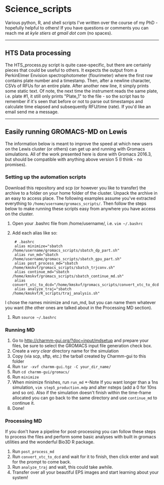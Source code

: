 # Science_scripts
Various python, R, and shell scripts I've written over the course of my PhD - hopefully helpful to others! If you have questions or comments you can reach me at *kyle stiers at gmail dot com* (no spaces).

------------------------------------------------------------------------------------------------------------------
## HTS Data processing
The HTS_process.py script is quite case-specific, but there are certainly pieces that could be useful to others. It expects the output from a PerkinElmer Envision spectrophotometer (flourimeter) where the first row contains plate number and a timestamp. Then, after a newline character, CSVs of RFUs for an entire plate. After another new line, it simply prints some static text. Of note, the next time the instrument reads the same plate, i.e. plate #1, it still only prints "Plate_1" to the file - so the script has to remember if it's seen that before or not to parse out timestamps and calculate time elapsed and subsequently RFU/time (rate). If you'd like an email send me a message.

------------------------------------------------------------------------------------------------------------------

## Easily running GROMACS-MD on Lewis
The information below is meant to improve the speed at which new users on the Lewis cluster (or others) can get up and running with Gromacs simulations. All of the work presented here is done with Gromacs 2016.3, but should be compatible with anything above version 5 (I think - no promises).

### Setting up the automation scripts
Download this repository and scp (or however you like to transfer) the archive to a folder on your home folder of the cluster. Unpack the archive in an easy to access place. The following examples assume you've extracted everything to `/home/username/gromacs_scripts/`. Then follow the steps below to make running these scripts easy from anywhere you have access on the cluster.

1. Open your .bashrc file from /home/username/, i.e. `vim ~/.bashrc`
1. Add each alias like so:

        # .bashrc
        alias minimize="sbatch /home/username/gromacs_scripts/sbatch_dp_part.sh"
        alias run_md="sbatch /home/username/gromacs_scripts/sbatch_gpu_part.sh"
        alias post_process_md="sbatch /home/kmskvf/gromacs_scripts/sbatch_trjconv.sh"
        alias continue_md="sbatch /home/kmskvf/gromacs_scripts/sbatch_continue_md.sh"
        alias convert_xtc_to_dcd="/home/kmskvf/gromacs_scripts/convert_xtc_to_dcd.sh"
        alias analyze_traj="sbatch /home/kmskvf/R_scripts/traj_analysis.sh"

I chose the names minimize and run_md, but you can name them whatever you want (the other ones are talked about in the Processing MD section).

1. Run `source ~/.bashrc`

### Running MD
1. Go to http://charmm-gui.org/?doc=input/mdsetup and prepare your files, be sure to select the GROMACS input file generation check box.
1. Create a *very clear* directory name for the simulation
1. Copy (via scp, sftp, etc.) the tarball created by Charmm-gui to this folder
1. Run `tar -xvf charmm-gui.tgz -C your_dir_name/`
1. Run `cd charmm-gui/gromacs/`
1. Run `minimize`
1. When minimize finishes, run `run_md`
        *-Note If you want longer than a 1ns simulation, `vim step5_production.mdp` and alter nsteps (add a 0 for 10ns and so on). Also         if the simulation doesn't finish within the time-frame allocated you can go back to the same directory and use `continue_md` to         continue it.
1. Done!

### Processing MD
If you don't have a pipeline for post-processing you can follow these steps to process the files and perform some basic analyses with built in gromacs utilities and the wonderful Bio3D R package.
1. Run `post_process_md` 
1. Run `convert_xtc_to_dcd` and wait for it to finish, then click enter and wait for the prompt to come back.
1. Run `analyze_traj` and wait, this could take awhile.
1. Transfer over all your beautiful EPS images and start learning about your system!
